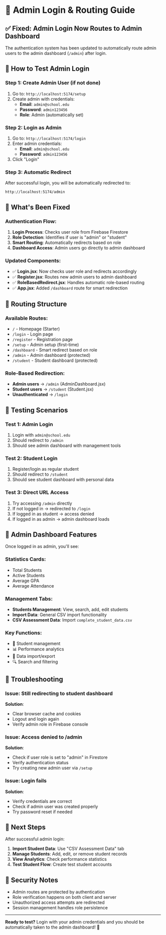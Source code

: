 # 🔐 Admin Login & Routing Guide

## ✅ **Fixed: Admin Login Now Routes to Admin Dashboard**

The authentication system has been updated to automatically route admin users to the admin dashboard (`/admin`) after login.

## 🚀 **How to Test Admin Login**

### **Step 1: Create Admin User (if not done)**
1. Go to: `http://localhost:5174/setup`
2. Create admin with credentials:
   - **Email**: `admin@school.edu`
   - **Password**: `admin123456`
   - **Role**: Admin (automatically set)

### **Step 2: Login as Admin**
1. Go to: `http://localhost:5174/login`
2. Enter admin credentials:
   - **Email**: `admin@school.edu`
   - **Password**: `admin123456`
3. Click "Login"

### **Step 3: Automatic Redirect**
After successful login, you will be automatically redirected to:
```
http://localhost:5174/admin
```

## 🎯 **What's Been Fixed**

### **Authentication Flow:**
1. **Login Process**: Checks user role from Firebase Firestore
2. **Role Detection**: Identifies if user is "admin" or "student"
3. **Smart Routing**: Automatically redirects based on role
4. **Dashboard Access**: Admin users go directly to admin dashboard

### **Updated Components:**
- ✅ **Login.jsx**: Now checks user role and redirects accordingly
- ✅ **Register.jsx**: Routes new admin users to admin dashboard
- ✅ **RoleBasedRedirect.jsx**: Handles automatic role-based routing
- ✅ **App.jsx**: Added `/dashboard` route for smart redirection

## 🔧 **Routing Structure**

### **Available Routes:**
- `/` - Homepage (Starter)
- `/login` - Login page
- `/register` - Registration page
- `/setup` - Admin setup (first-time)
- `/dashboard` - Smart redirect based on role
- `/admin` - Admin dashboard (protected)
- `/student` - Student dashboard (protected)

### **Role-Based Redirection:**
- **Admin users** → `/admin` (AdminDashboard.jsx)
- **Student users** → `/student` (Student.jsx)
- **Unauthenticated** → `/login`

## 🧪 **Testing Scenarios**

### **Test 1: Admin Login**
1. Login with `admin@school.edu`
2. Should redirect to `/admin`
3. Should see admin dashboard with management tools

### **Test 2: Student Login**
1. Register/login as regular student
2. Should redirect to `/student`
3. Should see student dashboard with personal data

### **Test 3: Direct URL Access**
1. Try accessing `/admin` directly
2. If not logged in → redirected to `/login`
3. If logged in as student → access denied
4. If logged in as admin → admin dashboard loads

## 🎨 **Admin Dashboard Features**

Once logged in as admin, you'll see:

### **Statistics Cards:**
- Total Students
- Active Students  
- Average GPA
- Average Attendance

### **Management Tabs:**
- **Students Management**: View, search, add, edit students
- **Import Data**: General CSV import functionality
- **CSV Assessment Data**: Import `complete_student_data.csv`

### **Key Functions:**
- 👥 Student management
- 📊 Performance analytics
- 📁 Data import/export
- 🔍 Search and filtering

## 🚨 **Troubleshooting**

### **Issue: Still redirecting to student dashboard**
**Solution**: 
- Clear browser cache and cookies
- Logout and login again
- Verify admin role in Firebase console

### **Issue: Access denied to /admin**
**Solution**:
- Check if user role is set to "admin" in Firestore
- Verify authentication status
- Try creating new admin user via `/setup`

### **Issue: Login fails**
**Solution**:
- Verify credentials are correct
- Check if admin user was created properly
- Try password reset if needed

## 📝 **Next Steps**

After successful admin login:

1. **Import Student Data**: Use "CSV Assessment Data" tab
2. **Manage Students**: Add, edit, or remove student records
3. **View Analytics**: Check performance statistics
4. **Test Student Flow**: Create test student accounts

## 🔐 **Security Notes**

- Admin routes are protected by authentication
- Role verification happens on both client and server
- Unauthorized access attempts are redirected
- Session management handles role persistence

---

**Ready to test?** Login with your admin credentials and you should be automatically taken to the admin dashboard! 🎉
